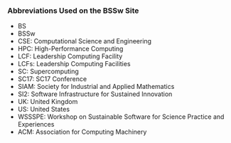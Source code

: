 ### Abbreviations Used on the BSSw Site

- BS
- BSSw
- CSE: Computational Science and Engineering
- HPC: High-Performance Computing
- LCF: Leadership Computing Facility
- LCFs: Leadership Computing Facilities
- SC: Supercomputing
- SC17: SC17 Conference
- SIAM: Society for Industrial and Applied Mathematics
- SI2: Software Infrastructure for Sustained Innovation
- UK: United Kingdom
- US: United States
- WSSSPE: Workshop on Sustainable Software for Science Practice and Experiences
- ACM: Association for Computing Machinery

<!---
Publish: no
---!>
